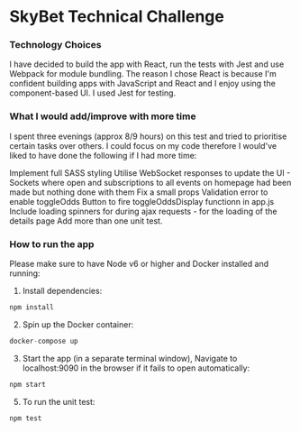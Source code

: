 # SkyBet Technical Challenge

### Technology Choices

I have decided to build the app with React, run the tests with Jest and use Webpack for module bundling. 
The reason I chose React is because I'm confident building apps with JavaScript and React and I enjoy using the component-based UI. 
I used Jest for testing.

### What I would add/improve with more time

I spent three evenings (approx 8/9 hours) on this test and tried to prioritise certain tasks over others. 
I could focus on my code therefore I would've liked to have done the following if I had more time:

Implement full SASS styling
Utilise WebSocket responses to update the UI - Sockets where open and subscriptions to all events on homepage had been made but nothing done with them
Fix a small props Validation error to enable toggleOdds Button to fire toggleOddsDisplay functionn in app.js
Include loading spinners for during ajax requests - for the loading of the details page
Add more than one unit test.

### How to run the app

Please make sure to have Node v6 or higher and Docker installed and running:

1) Install dependencies:

```javascript
npm install
```

2) Spin up the Docker container:

```javascript
docker-compose up
```

3) Start the app (in a separate terminal window), Navigate to localhost:9090 in the browser if it fails to open automatically:

```javascript
npm start
```
5) To run the unit test:

```javascript
npm test
```
